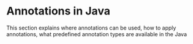 # Annotations in Java

This section explains where annotations can be used, how to apply annotations, what predefined annotation types are available in the Java
